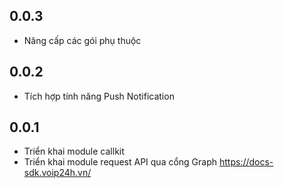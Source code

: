 ## 0.0.3

* Nâng cấp các gói phụ thuộc

## 0.0.2

* Tích hợp tính năng Push Notification

## 0.0.1

* Triển khai module callkit
* Triển khai module request API qua cổng Graph https://docs-sdk.voip24h.vn/

